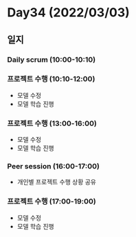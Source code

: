 # Day34 (2022/03/03)

## 일지

### Daily scrum (10:00-10:10)

### 프로젝트 수행 (10:10-12:00)

  * 모델 수정
  * 모델 학습 진행

### 프로젝트 수행 (13:00-16:00)

  * 모델 수정
  * 모델 학습 진행

### Peer session (16:00-17:00)

  * 개인별 프로젝트 수행 상황 공유

### 프로젝트 수행 (17:00-19:00)

  * 모델 수정
  * 모델 학습 진행
